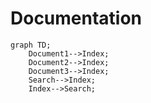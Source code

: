 
# Documentation


```mermaid
graph TD;
    Document1-->Index;
    Document2-->Index;
    Document3-->Index;
    Search-->Index;
    Index-->Search;
```
